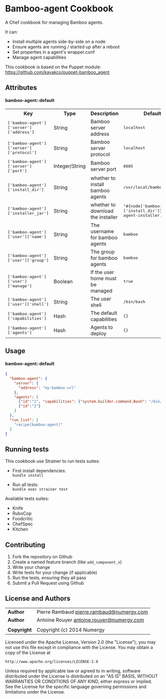Bamboo-agent Cookbook
================
A Chef cookbook for managing Bamboo agents.

It can:
- Install multiple agents side-by-side on a node
- Ensure agents are running / started up after a reboot
- Set properties in a agent's wrapper.conf
- Manage agent capabilities

This cookbook is based on the Puppet module: https://github.com/kayakco/puppet-bamboo_agent

Attributes
----------
#### bamboo-agent::default
<table>
  <tr>
    <th>Key</th>
    <th>Type</th>
    <th>Description</th>
    <th>Default</th>
  </tr>
  <tr>
    <td><tt>['bamboo-agent']['server']['address']</tt></td>
    <td>String</td>
    <td>Bamboo server address</td>
    <td><tt>localhost</tt></td>
  </tr>
  <tr>
    <td><tt>['bamboo-agent']['server']['protocol']</tt></td>
    <td>String</td>
    <td>Bamboo server protocol</td>
    <td><tt>localhost</tt></td>
  </tr>
  <tr>
    <td><tt>['bamboo-agent']['server']['port']</tt></td>
    <td>Integer/String</td>
    <td>Bamboo server port</td>
    <td><tt>8085</tt></td>
  </tr>
  <tr>
    <td><tt>['bamboo-agent']['install_dir']</tt></td>
    <td>String</td>
    <td>whether to install bamboo agents</td>
    <td><tt>/usr/local/bamboo</tt></td>
  </tr>
  <tr>
    <td><tt>['bamboo-agent']['installer_jar']</tt></td>
    <td>String</td>
    <td>whether to download the installer</td>
    <td><tt>"#{node['bamboo-agent']['install_dir']}/bamboo-agent-installer.jar"</tt></td>
  </tr>
  <tr>
    <td><tt>['bamboo-agent']['user']['name']</tt></td>
    <td>String</td>
    <td>The username for bamboo agents</td>
    <td><tt>bamboo</tt></td>
  </tr>
  <tr>
    <td><tt>['bamboo-agent']['user']['group']</tt></td>
    <td>String</td>
    <td>The group for bamboo agents</td>
    <td><tt>bamboo</tt></td>
  </tr>
  <tr>
    <td><tt>['bamboo-agent']['user']['manage']</tt></td>
    <td>Boolean</td>
    <td>If the user home must be managed</td>
    <td><tt>true</tt></td>
  </tr>
  <tr>
    <td><tt>['bamboo-agent']['user']['shell']</tt></td>
    <td>String</td>
    <td>The user shell</td>
    <td><tt>/bin/bash</tt></td>
  </tr>
  <tr>
    <td><tt>['bamboo-agent']['capabilities']</tt></td>
    <td>Hash</td>
    <td>The default capabilities</td>
    <td><tt>{}</tt></td>
  </tr>
  <tr>
    <td><tt>['bamboo-agent']['agents']</tt></td>
    <td>Hash</td>
    <td>Agents to deploy</td>
    <td><tt>{}</tt></td>
  </tr>
</table>

Usage
-----
#### bamboo-agent::default

```json
{
  "bamboo-agent": {
    "server": {
      "address": "my-bamboo-url"
    },
    "agents": [
      {"id":"1", "capabilities": {"system.builder.command.Bash": "/bin/bash"}},
      {"id":"2"}
    ]
  },
  "run_list": [
    "recipe[bamboo-agent]"
  ]
}
```

Running tests
-------------
This cookbook use Strainer to run tests suites:  

- First install dependencies:  
`bundle install`  

- Run all tests:  
`bundle exec strainer test`  

Available tests suites:  
- Knife
- RuboCop
- Foodcritic
- ChefSpec
- Kitchen

Contributing
------------

1. Fork the repository on Github
2. Create a named feature branch (like `add_component_x`)
3. Write your change
4. Write tests for your change (if applicable)
5. Run the tests, ensuring they all pass
6. Submit a Pull Request using Github

License and Authors
-------------------
|                      |                                             |
|:---------------------|:--------------------------------------------|
| **Author**           | Pierre Rambaud <pierre.rambaud@numergy.com> |
| **Author**           | Antoine Rouyer <antoine.rouyer@numergy.com> |
|                      |                                             |
| **Copyright**        | Copyright (c) 2014 Numergy                  |

Licensed under the Apache License, Version 2.0 (the "License"); you may not use this file except in compliance with the License. You may obtain a copy of the License at

    http://www.apache.org/licenses/LICENSE-2.0

Unless required by applicable law or agreed to in writing, software distributed under the License is distributed on an "AS IS" BASIS, WITHOUT WARRANTIES OR CONDITIONS OF ANY KIND, either express or implied. See the License for the specific language governing permissions and limitations under the License.
